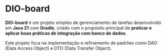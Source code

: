 # DIO-board

**DIO-board** é um projeto simples de gerenciamento de tarefas desenvolvido em **Java 21** com **Gradle**, criado com o propósito principal de **praticar e aplicar boas práticas de integração com banco de dados**.

Este projeto foca na implementação e refinamento de padrões como DAO (Data Access Object) e DTO (Data Transfer Object).

